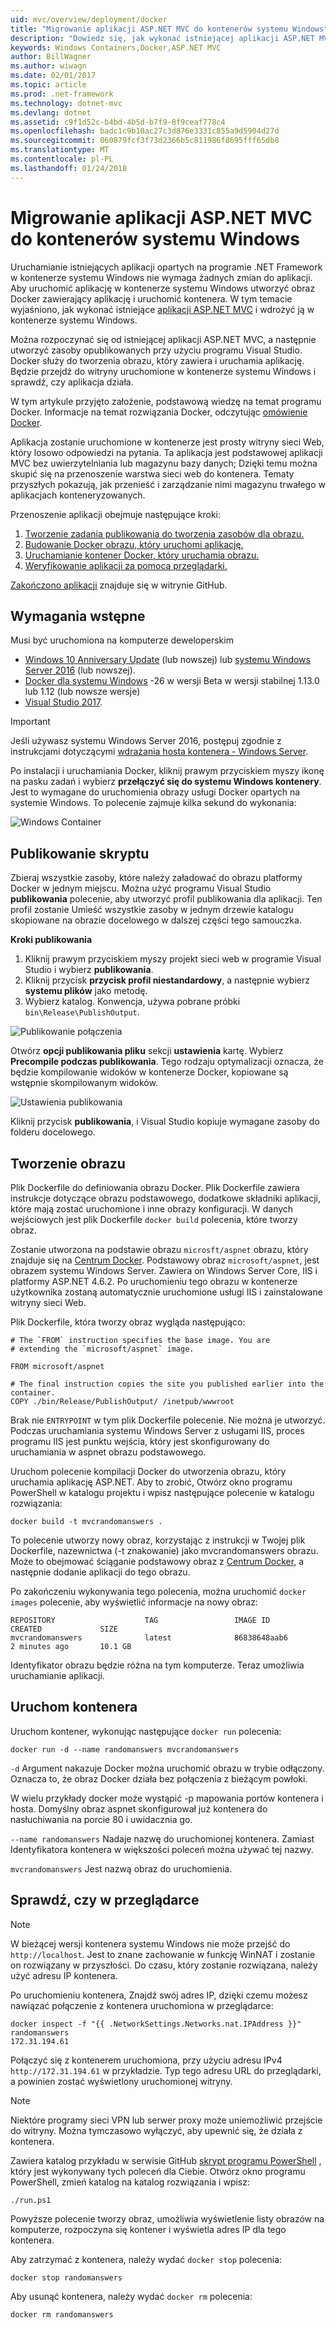 ```yaml
---
uid: mvc/overview/deployment/docker
title: "Migrowanie aplikacji ASP.NET MVC do kontenerów systemu Windows"
description: "Dowiedz się, jak wykonać istniejącej aplikacji ASP.NET MVC i uruchom go w kontenerze Docker systemu Windows"
keywords: Windows Containers,Docker,ASP.NET MVC
author: BillWagner
ms.author: wiwagn
ms.date: 02/01/2017
ms.topic: article
ms.prod: .net-framework
ms.technology: dotnet-mvc
ms.devlang: dotnet
ms.assetid: c9f1d52c-b4bd-4b5d-b7f9-8f9ceaf778c4
ms.openlocfilehash: badc1c9b10ac27c3d876e3331c855a9d5904d27d
ms.sourcegitcommit: 060879fcf3f73d2366b5c811986f8695fff65db8
ms.translationtype: MT
ms.contentlocale: pl-PL
ms.lasthandoff: 01/24/2018
---
```

# <a name="migrating-aspnet-mvc-applications-to-windows-containers"></a>Migrowanie aplikacji ASP.NET MVC do kontenerów systemu Windows

Uruchamianie istniejących aplikacji opartych na programie .NET Framework w kontenerze systemu Windows nie wymaga żadnych zmian do aplikacji. Aby uruchomić aplikację w kontenerze systemu Windows utworzyć obraz Docker zawierający aplikację i uruchomić kontenera. W tym temacie wyjaśniono, jak wykonać istniejące [aplikacji ASP.NET MVC](http://www.asp.net/mvc) i wdrożyć ją w kontenerze systemu Windows.

Można rozpoczynać się od istniejącej aplikacji ASP.NET MVC, a następnie utworzyć zasoby opublikowanych przy użyciu programu Visual Studio. Docker służy do tworzenia obrazu, który zawiera i uruchamia aplikację. Będzie przejdź do witryny uruchomione w kontenerze systemu Windows i sprawdź, czy aplikacja działa.

W tym artykule przyjęto założenie, podstawową wiedzę na temat programu Docker. Informacje na temat rozwiązania Docker, odczytując [omówienie Docker](https://docs.docker.com/engine/understanding-docker/).

Aplikacja zostanie uruchomione w kontenerze jest prosty witryny sieci Web, który losowo odpowiedzi na pytania. Ta aplikacja jest podstawowej aplikacji MVC bez uwierzytelniania lub magazynu bazy danych; Dzięki temu można skupić się na przenoszenie warstwa sieci web do kontenera. Tematy przyszłych pokazują, jak przenieść i zarządzanie nimi magazynu trwałego w aplikacjach konteneryzowanych.

Przenoszenie aplikacji obejmuje następujące kroki:

1. [Tworzenie zadania publikowania do tworzenia zasobów dla obrazu.](#publish-script)
1. [Budowanie Docker obrazu, który uruchomi aplikację.](#build-the-image)
1. [Uruchamianie kontener Docker, który uruchamia obrazu.](#start-a-container)
1. [Weryfikowanie aplikacji za pomocą przeglądarki.](#verify-in-the-browser)

[Zakończono aplikacji](https://github.com/dotnet/docs/tree/master/samples/framework/docker/MVCRandomAnswerGenerator) znajduje się w witrynie GitHub.

## <a name="prerequisites"></a>Wymagania wstępne

Musi być uruchomiona na komputerze deweloperskim

- [Windows 10 Anniversary Update](https://www.microsoft.com/software-download/windows10/) (lub nowszej) lub [systemu Windows Server 2016](https://www.microsoft.com/cloud-platform/windows-server) (lub nowszej).
- [Docker dla systemu Windows](https://docs.docker.com/docker-for-windows/) -26 w wersji Beta w wersji stabilnej 1.13.0 lub 1.12 (lub nowsze wersje)
- [Visual Studio 2017](https://www.visualstudio.com/visual-studio-homepage-vs.aspx).

> [!IMPORTANT]
> Jeśli używasz systemu Windows Server 2016, postępuj zgodnie z instrukcjami dotyczącymi [wdrażania hosta kontenera - Windows Server](https://msdn.microsoft.com/virtualization/windowscontainers/deployment/deployment).

Po instalacji i uruchamiania Docker, kliknij prawym przyciskiem myszy ikonę na pasku zadań i wybierz **przełączyć się do systemu Windows kontenery**. Jest to wymagane do uruchomienia obrazy usługi Docker opartych na systemie Windows. To polecenie zajmuje kilka sekund do wykonania:

![Windows Container][windows-container]

## <a name="publish-script"></a>Publikowanie skryptu

Zbieraj wszystkie zasoby, które należy załadować do obrazu platformy Docker w jednym miejscu. Można użyć programu Visual Studio **publikowania** polecenie, aby utworzyć profil publikowania dla aplikacji. Ten profil zostanie Umieść wszystkie zasoby w jednym drzewie katalogu skopiowane na obrazie docelowego w dalszej części tego samouczka.

**Kroki publikowania**

1. Kliknij prawym przyciskiem myszy projekt sieci web w programie Visual Studio i wybierz **publikowania**.
1. Kliknij przycisk **przycisk profil niestandardowy**, a następnie wybierz **systemu plików** jako metodę.
1. Wybierz katalog. Konwencja, używa pobrane próbki `bin\Release\PublishOutput`.

![Publikowanie połączenia][publish-connection]

Otwórz **opcji publikowania pliku** sekcji **ustawienia** kartę. Wybierz **Precompile podczas publikowania**. Tego rodzaju optymalizacji oznacza, że będzie kompilowanie widoków w kontenerze Docker, kopiowane są wstępnie skompilowanym widoków.

![Ustawienia publikowania][publish-settings]

Kliknij przycisk **publikowania**, i Visual Studio kopiuje wymagane zasoby do folderu docelowego.

## <a name="build-the-image"></a>Tworzenie obrazu

Plik Dockerfile do definiowania obrazu Docker. Plik Dockerfile zawiera instrukcje dotyczące obrazu podstawowego, dodatkowe składniki aplikacji, które mają zostać uruchomione i inne obrazy konfiguracji.  W danych wejściowych jest plik Dockerfile `docker build` polecenia, które tworzy obraz.

Zostanie utworzona na podstawie obrazu `microsft/aspnet` obrazu, który znajduje się na [Centrum Docker](https://hub.docker.com/r/microsoft/aspnet/).
Podstawowy obraz `microsoft/aspnet`, jest obrazem systemu Windows Server. Zawiera on Windows Server Core, IIS i platformy ASP.NET 4.6.2. Po uruchomieniu tego obrazu w kontenerze użytkownika zostaną automatycznie uruchomione usługi IIS i zainstalowane witryny sieci Web.

Plik Dockerfile, która tworzy obraz wygląda następująco:

```console
# The `FROM` instruction specifies the base image. You are
# extending the `microsoft/aspnet` image.

FROM microsoft/aspnet

# The final instruction copies the site you published earlier into the container.
COPY ./bin/Release/PublishOutput/ /inetpub/wwwroot
```

Brak nie `ENTRYPOINT` w tym plik Dockerfile polecenie. Nie można je utworzyć. Podczas uruchamiania systemu Windows Server z usługami IIS, proces programu IIS jest punktu wejścia, który jest skonfigurowany do uruchamiania w aspnet obrazu podstawowego.

Uruchom polecenie kompilacji Docker do utworzenia obrazu, który uruchamia aplikację ASP.NET. Aby to zrobić, Otwórz okno programu PowerShell w katalogu projektu i wpisz następujące polecenie w katalogu rozwiązania:

```console
docker build -t mvcrandomanswers .
```

To polecenie utworzy nowy obraz, korzystając z instrukcji w Twojej plik Dockerfile, nazewnictwa (-t znakowanie) jako mvcrandomanswers obrazu. Może to obejmować ściąganie podstawowy obraz z [Centrum Docker](http://hub.docker.com), a następnie dodanie aplikacji do tego obrazu.

Po zakończeniu wykonywania tego polecenia, można uruchomić `docker images` polecenie, aby wyświetlić informacje na nowy obraz:

```console
REPOSITORY                    TAG                 IMAGE ID            CREATED             SIZE
mvcrandomanswers              latest              86838648aab6        2 minutes ago       10.1 GB
```

Identyfikator obrazu będzie różna na tym komputerze. Teraz umożliwia uruchamianie aplikacji.

## <a name="start-a-container"></a>Uruchom kontenera

Uruchom kontener, wykonując następujące `docker run` polecenia:

```console
docker run -d --name randomanswers mvcrandomanswers
```

`-d` Argument nakazuje Docker można uruchomić obrazu w trybie odłączony. Oznacza to, że obraz Docker działa bez połączenia z bieżącym powłoki.

W wielu przykłady docker może wystąpić -p mapowania portów kontenera i hosta. Domyślny obraz aspnet skonfigurował już kontenera do nasłuchiwania na porcie 80 i uwidacznia go. 

`--name randomanswers` Nadaje nazwę do uruchomionej kontenera. Zamiast Identyfikatora kontenera w większości poleceń można używać tej nazwy.

`mvcrandomanswers` Jest nazwą obraz do uruchomienia.

## <a name="verify-in-the-browser"></a>Sprawdź, czy w przeglądarce

> [!NOTE]
> W bieżącej wersji kontenera systemu Windows nie może przejść do `http://localhost`.
> Jest to znane zachowanie w funkcję WinNAT i zostanie on rozwiązany w przyszłości. Do czasu, który zostanie rozwiązana, należy użyć adresu IP kontenera.

Po uruchomieniu kontenera, Znajdź swój adres IP, dzięki czemu możesz nawiązać połączenie z kontenera uruchomiona w przeglądarce:

```console
docker inspect -f "{{ .NetworkSettings.Networks.nat.IPAddress }}" randomanswers
172.31.194.61
```

Połączyć się z kontenerem uruchomiona, przy użyciu adresu IPv4 `http://172.31.194.61` w przykładzie. Typ tego adresu URL do przeglądarki, a powinien zostać wyświetlony uruchomionej witryny.

> [!NOTE]
> Niektóre programy sieci VPN lub serwer proxy może uniemożliwić przejście do witryny.
> Można tymczasowo wyłączyć, aby upewnić się, że działa z kontenera.

Zawiera katalog przykładu w serwisie GitHub [skrypt programu PowerShell](https://github.com/dotnet/docs/tree/master/samples/framework/docker/MVCRandomAnswerGenerator/run.ps1) , który jest wykonywany tych poleceń dla Ciebie. Otwórz okno programu PowerShell, zmień katalog na katalog rozwiązania i wpisz:

```console
./run.ps1
```

Powyższe polecenie tworzy obraz, umożliwia wyświetlenie listy obrazów na komputerze, rozpoczyna się kontener i wyświetla adres IP dla tego kontenera.

Aby zatrzymać z kontenera, należy wydać `docker
stop` polecenia:

```console
docker stop randomanswers
```

Aby usunąć kontenera, należy wydać `docker rm` polecenia:

```console
docker rm randomanswers
```

[windows-container]: media/aspnetmvc/SwitchContainer.png "Przełącz się do kontenera systemu Windows"
[publish-connection]: media/aspnetmvc/PublishConnection.png "Publikowanie do systemu plików"
[publish-settings]: media/aspnetmvc/PublishSettings.png "Ustawienia publikowania"
